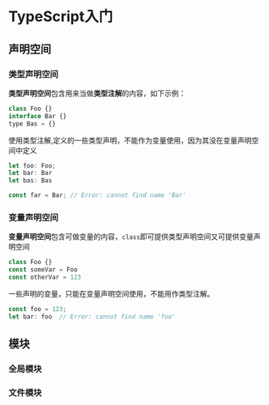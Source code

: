 # TypeScript入门

## 声明空间

### 类型声明空间
**类型声明空间**包含用来当做**类型注解**的内容，如下示例：
```js
class Foo {}
interface Bar {}
type Bas = {}
```
使用类型注解,定义的一些类型声明，不能作为变量使用，因为其没在变量声明空间中定义
```js
let foo: Foo;
let bar: Bar
let bas: Bas

const far = Bar; // Error: cannot find name 'Bar'
```

### 变量声明空间
**变量声明空间**包含可做变量的内容，`class`即可提供类型声明空间又可提供变量声明空间
```js
class Foo {}
const someVar = Foo
const otherVar = 123
```
一些声明的变量，只能在变量声明空间使用，不能用作类型注解。
```js
const foo = 123;
let bar: foo  // Error: cannot find name 'foo'
```

## 模块

### 全局模块

### 文件模块